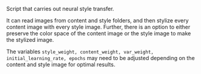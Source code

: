 Script that carries out neural style transfer. 

It can read images from content and style folders, and then stylize every content image with every style image. Further, there is an option to either preserve the color space of the content image or the style image to make the stylized image. 

The variables `style_weight, content_weight, var_weight, initial_learning_rate, epochs` may need to be adjusted depending on the content and style image for optimal results. 
